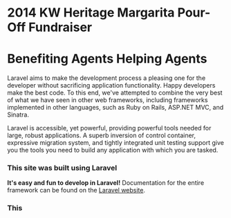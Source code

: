 # 2014 KW Heritage Margarita Pour-Off Fundraiser 
# Benefiting Agents Helping Agents

Laravel aims to make the development process a pleasing one for the developer without sacrificing application functionality. Happy developers make the best code. To this end, we've attempted to combine the very best of what we have seen in other web frameworks, including frameworks implemented in other languages, such as Ruby on Rails, ASP.NET MVC, and Sinatra.

Laravel is accessible, yet powerful, providing powerful tools needed for large, robust applications. A superb inversion of control container, expressive migration system, and tightly integrated unit testing support give you the tools you need to build any application with which you are tasked.

### This site was built using Laravel

**It's easy and fun to develop in Laravel!**
Documentation for the entire framework can be found on the [Laravel website](http://laravel.com/docs).

### This 